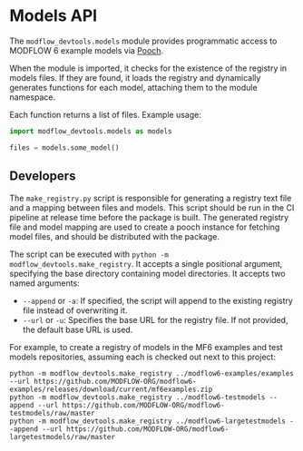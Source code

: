 # Models API

The `modflow_devtools.models` module provides programmatic access to MODFLOW 6 example models via [Pooch](https://www.fatiando.org/pooch/latest/index.html).

When the module is imported, it checks for the existence of the registry in models files. If they are found, it loads the registry and dynamically generates functions for each model, attaching them to the module namespace.

Each function returns a list of files. Example usage:

```python
import modflow_devtools.models as models

files = models.some_model()
```

## Developers

The `make_registry.py` script is responsible for generating a registry text file and a mapping between files and models. This script should be run in the CI pipeline at release time before the package is built. The generated registry file and model mapping are used to create a pooch instance for fetching model files, and should be distributed with the package.

The script can be executed with `python -m modflow_devtools.make_registry`. It accepts a single positional argument, specifying the base directory containing model directories. It accepts two named arguments:

- `--append` or `-a`: If specified, the script will append to the existing registry file instead of overwriting it.
- `--url` or `-u`: Specifies the base URL for the registry file. If not provided, the default base URL is used.

For example, to create a registry of models in the MF6 examples and test models repositories, assuming each is checked out next to this project:

```shell
python -m modflow_devtools.make_registry ../modflow6-examples/examples --url https://github.com/MODFLOW-ORG/modflow6-examples/releases/download/current/mf6examples.zip
python -m modflow_devtools.make_registry ../modflow6-testmodels --append --url https://github.com/MODFLOW-ORG/modflow6-testmodels/raw/master
python -m modflow_devtools.make_registry ../modflow6-largetestmodels --append --url https://github.com/MODFLOW-ORG/modflow6-largetestmodels/raw/master
```